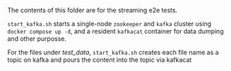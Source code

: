 The contents of this folder are for the streaming e2e tests.

`start_kafka.sh` starts a single-node `zookeeper` and `kafka` cluster using `docker compose up -d`, and a resident `kafkacat` container for data dumping and other purposse.

For the files under *test_data*, `start_kafka.sh` creates each file name as a topic on kafka and pours the content into the topic via kafkacat

